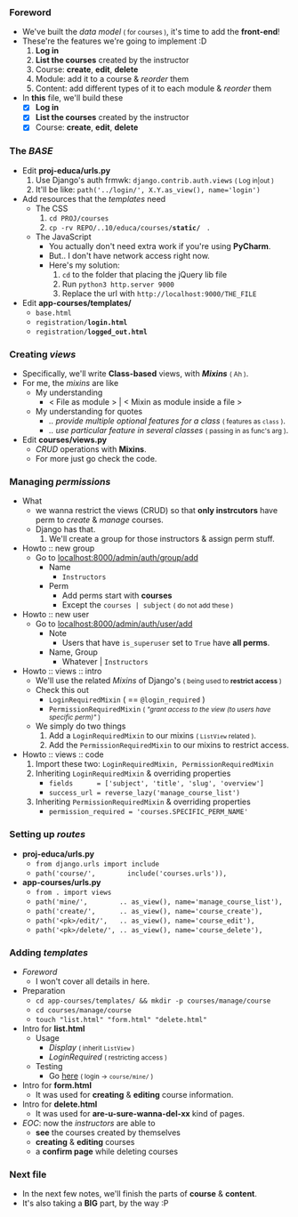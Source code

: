 ### Foreword
- We've built the *data model* <small>( for courses )</small>, it's time to add the **front-end**!
- These're the features we're going to implement :D 
    1. **Log in** 
    2. **List the courses** created by the instructor 
    3. Course: **create**, **edit**, **delete**
    4. Module: add it to a course & *reorder* them 
    5. Content: add different types of it to each module & *reorder* them
- In **this** file, we'll build these
    - [x] **Log in** 
    - [x] **List the courses** created by the instructor 
    - [x] Course: **create**, **edit**, **delete**

### The ***BASE***
- Edit **proj-educa/urls.py**
    1. Use Django's auth frmwk: ```django.contrib.auth.views``` <small>( Log in|out )</small>
    2. It'll be like: ```path('../login/', X.Y.as_view(), name='login')```
- Add resources that the *templates* need
    - The CSS
        1. ```cd PROJ/courses```
        2. ```cp -rv REPO/..10/educa/courses/```**```static/```** ``` .```
    - The JavaScript
        - You actually don't need extra work if you're using **PyCharm**.
        - But.. I don't have network access right now. 
        - Here's my solution:
            1. ```cd``` to the folder that placing the jQuery lib file
            2. Run ```python3 http.server 9000``` 
            3. Replace the url with ```http://localhost:9000/THE_FILE```
- Edit **app-courses/templates/**
    - ```base.html```
    - ```registration/```**```login.html```**
    - ```registration/```**```logged_out.html```**


### Creating *views*
- Specifically, we'll write **Class-based** views, with ***Mixins*** <small>( Ah )</small>.
- For me, the *mixins* are like 
    - My understanding
        - < File as module > | < Mixin as module inside a file > 
    - My understanding for quotes 
        - *.. provide multiple optional features for a class* <small>( features as ```class``` )</small>.
        - *.. use particular feature in several classes* <small>( passing in as func's arg )</small>.
- Edit **courses/views.py**
    - *CRUD* operations with **Mixins**.
    - For more just go check the code.

### Managing *permissions*
- What 
    - we wanna restrict the views (CRUD) so that **only instrcutors** have perm to *create* & *manage* courses.
    - Django has that. 
        1. We'll create a group for those instructors & assign perm stuff.
- Howto :: new group 
    - Go to [localhost:8000/admin/auth/group/add](http://127.0.0.1:8000/admin/auth/group/add/)
        - Name 
            - ```Instructors```
        - Perm
            - Add perms start with **courses** 
            - Except the ```courses | subject``` <small>( do not add these )</small>
- Howto :: new user
    - Go to [localhost:8000/admin/auth/user/add](http://127.0.0.1:8000/admin/auth/user/add/)
        - Note
            - Users that have ```is_superuser``` set to ```True``` have **all perms**. 
        - Name, Group
            - Whatever | ```Instructors```
- Howto :: views :: intro
    - We'll use the related *Mixins* of Django's <small>( being used to **restrict access** )</small>
    - Check this out
        - ```LoginRequiredMixin``` ( == ```@login_required``` ) 
        - ```PermissionRequiredMixin``` <small>( *"grant access to the view (to users have specific perm)"* )</small>
    - We simply do two things 
        1. Add a ```LoginRequiredMixin``` to our mixins <small>( ```ListView``` related )</small>.
        2. Add the ```PermissionRequiredMixin``` to our mixins to restrict access.
- Howto :: views :: code
    1. Import these two: ```LoginRequiredMixin, PermissionRequiredMixin```
    2. Inheriting ```LoginRequiredMixin``` & overriding properties
        - ```fields      = ['subject', 'title', 'slug', 'overview']```
        - ```success_url = reverse_lazy('manage_course_list')```
    2. Inheriting ```PermissionRequiredMixin``` & overriding properties
        - ```permission_required = 'courses.SPECIFIC_PERM_NAME'```

### Setting up *routes*
- **proj-educa/urls.py**
    - ```from django.urls import include```
    - ```path('course/',        include('courses.urls')),```
- **app-courses/urls.py**
    - ```from . import views```
    - ```path('mine/',        .. as_view(), name='manage_course_list'),```
    - ```path('create/',      .. as_view(), name='course_create'),```
    - ```path('<pk>/edit/',   .. as_view(), name='course_edit'),```
    - ```path('<pk>/delete/', .. as_view(), name='course_delete'),```

### Adding *templates*
- *Foreword*
    - I won't cover all details in here.
- Preparation
    - ```cd app-courses/templates/ && mkdir -p courses/manage/course```
    - ```cd courses/manage/course```
    - ```touch "list.html" "form.html" "delete.html"```
- Intro for **list.html**
    - Usage
        - *Display* <small>( inherit ```ListView``` )</small>
        - *LoginRequired* <small>( restricting access )</small>
    - Testing
        - Go [here](http://localhost:8000/accounts/login/?next=/course/mine/)  <small>( login -> ```course/mine/``` )</small>
- Intro for **form.html**
    - It was used for **creating** & **editing** course information.
- Intro for **delete.html**
    - It was used for **are-u-sure-wanna-del-xx** kind of pages.
- *EOC*: now the *instructors* are able to 
    - **see** the courses created by themselves
    - **creating** & **editing** courses
    - a **confirm page** while deleting courses 

### Next file 
- In the next few notes, we'll finish the parts of **course** & **content**.
- It's also taking a **BIG** part, by the way :P